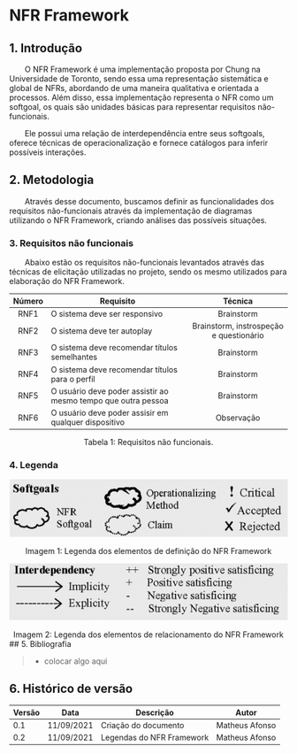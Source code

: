 # NFR Framework

## 1. Introdução
&emsp;&emsp;O NFR Framework é uma implementação proposta por Chung na Universidade de Toronto, sendo essa uma representação sistemática e global de NFRs, abordando de uma maneira qualitativa e orientada a processos. Além disso, essa implementação representa o NFR como um softgoal, os quais são unidades básicas para representar requisitos não-funcionais.

&emsp;&emsp;Ele possui uma relação de interdependência entre seus softgoals, oferece técnicas de operacionalização e fornece catálogos para inferir possíveis interações.

## 2. Metodologia
&emsp;&emsp;Através desse documento, buscamos definir as funcionalidades dos requisitos não-funcionais através da implementação de diagramas utilizando o NFR Framework, criando análises das possíveis situações.

### 3. Requisitos não funcionais
&emsp;&emsp;Abaixo estão os requisitos não-funcionais levantados através das técnicas de elicitação utilizadas no projeto, sendo os mesmo utilizados para elaboração do NFR Framework.
<center>

| Número | Requisito | Técnica        |
| :------: | ---------- | :---------------------------------------------------: |
| RNF1 | O sistema deve ser responsivo | Brainstorm |
| RNF2 | O sistema deve ter autoplay | Brainstorm, instrospeção e questionário |
| RNF3 | O sistema deve recomendar títulos semelhantes | Brainstorm |
| RNF4 | O sistema deve recomendar títulos para o perfil | Brainstorm |
| RNF5 | O usuário deve poder assistir ao mesmo tempo que outra pessoa | Brainstorm |
| RNF6 | O usuário deve poder assisir em qualquer dispositivo | Observação |

<figcaption>Tabela 1: Requisitos não funcionais.</figcaption>

</center>

### 4. Legenda
<center>

![nfr](../assets/nfr/nfr_guide.png)
<figcaption>Imagem 1: Legenda dos elementos de definição do NFR Framework</figcaption>

![nfr](../assets/nfr/nfr_line_guide.png)
<figcaption>Imagem 2: Legenda dos elementos de relacionamento do NFR Framework</figcaption>

</center>
## 5. Bibliografia

> - colocar algo aqui

## 6. Histórico de versão

| Versão | Data       | Descrição                      | Autor        |
| ------ | ---------- | ------------------------------ | ------------ |
| 0.1    | 11/09/2021 | Criação do documento | Matheus Afonso |
| 0.2    | 11/09/2021 | Legendas do NFR Framework | Matheus Afonso |